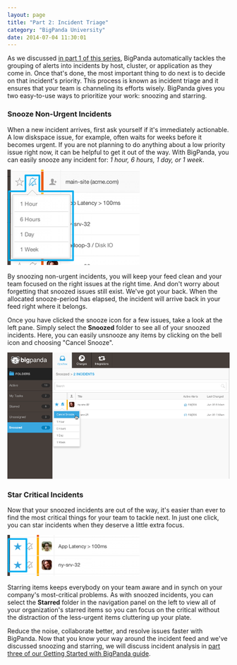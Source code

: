 ```yaml
---
layout: page
title: "Part 2: Incident Triage"
category: "BigPanda University"
date: 2014-07-04 11:30:01
---
```


As we discussed [in part 1 of this series](getting-started-with-bigpanda-incident-feed.html), BigPanda automatically tackles the grouping of alerts into incidents by host, cluster, or application as they come in. Once that's done, the most important thing to do next is to decide on that incident's priority. This process is known as incident triage and it ensures that your team is channeling its efforts wisely. BigPanda gives you two easy-to-use ways to prioritize your work: snoozing and starring. 

### Snooze Non-Urgent Incidents

When a new incident arrives, first ask yourself if it's immediately actionable. A low diskspace issue, for example, often waits for weeks before it becomes urgent. If you are not planning to do anything about a low priority issue right now, it can be helpful to get it out of the way. With BigPanda, you can easily snooze any incident for: _1 hour, 6 hours, 1 day, or 1 week_.

![Snoozing Incidents](/media/GettingStarted.png)

By snoozing non-urgent incidents, you will keep your feed clean and your team focused on the right issues at the right time. And don't worry about forgetting that snoozed issues still exist. We've got your back. When the allocated snooze-period has elapsed, the incident will arrive back in your feed right where it belongs.

Once you have clicked the snooze icon for a few issues, take a look at the left pane.  Simply select the **Snoozed** folder to see all of your snoozed incidents. Here, you can easily unsnooze any items by clicking on the bell icon and choosing "Cancel Snooze".

![Cancel snoozed incidents in BigPanda](/media/CancelSnooze.png)

### Star Critical Incidents

Now that your snoozed incidents are out of the way, it's easier than ever to find the most critical things for your team to tackle next. In just one click, you can star incidents when they deserve a little extra focus. 

![Starring incidents](/media/Star.png)

Starring items keeps everybody on your team aware and in synch on your company's most-critical problems. As with snoozed incidents, you can select the **Starred** folder in the navigation panel on the left to view all of your organization's starred items so you can focus on the critical without the distraction of the less-urgent items cluttering up your plate. 

Reduce the noise, collaborate better, and resolve issues faster with BigPanda. Now that you know your way around the incident feed and we've discussed snoozing and starring, we will discuss incident analysis in [part three of our Getting Started with BigPanda guide](getting-started-with-bigpanda-incident-analysis.html).

